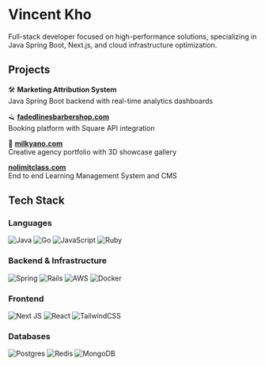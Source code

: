 # Vincent Kho
Full-stack developer focused on high-performance solutions, specializing in Java Spring Boot, Next.js, and cloud infrastructure optimization.

## Projects
🛠️ **Marketing Attribution System**  
Java Spring Boot backend with real-time analytics dashboards

🪒 **[fadedlinesbarbershop.com](https://fadedlinesbarbershop.com)**  
Booking platform with Square API integration

🎨 **[milkyano.com](https://milkyano.com)**  
Creative agency portfolio with 3D showcase gallery


 **[nolimitclass.com](https://nolimitclass.com)**  
 End to end Learning Management System and CMS
## Tech Stack

### Languages
![Java](https://img.shields.io/badge/java-%23ED8B00.svg?style=flat&logo=openjdk&logoColor=white) 
![Go](https://img.shields.io/badge/go-%2300ADD8.svg?style=flat&logo=go&logoColor=white)
![JavaScript](https://img.shields.io/badge/javascript-%23323330.svg?style=flat&logo=javascript&logoColor=%23F7DF1E)
![Ruby](https://img.shields.io/badge/ruby-%23CC342D.svg?style=flat&logo=ruby&logoColor=white)

### Backend & Infrastructure
![Spring](https://img.shields.io/badge/spring-%236DB33F.svg?style=flat&logo=spring&logoColor=white)
![Rails](https://img.shields.io/badge/rails-%23CC0000.svg?style=flat&logo=ruby-on-rails&logoColor=white)
![AWS](https://img.shields.io/badge/AWS-%23FF9900.svg?style=flat&logo=amazon-aws&logoColor=white)
![Docker](https://img.shields.io/badge/docker-%230db7ed.svg?style=flat&logo=docker&logoColor=white)

### Frontend
![Next JS](https://img.shields.io/badge/Next-black?style=flat&logo=next.js&logoColor=white)
![React](https://img.shields.io/badge/react-%2320232a.svg?style=flat&logo=react&logoColor=%2361DAFB)
![TailwindCSS](https://img.shields.io/badge/tailwindcss-%2338B2AC.svg?style=flat&logo=tailwind-css&logoColor=white)

### Databases
![Postgres](https://img.shields.io/badge/postgres-%23316192.svg?style=flat&logo=postgresql&logoColor=white)
![Redis](https://img.shields.io/badge/redis-%23DD0031.svg?style=flat&logo=redis&logoColor=white)
![MongoDB](https://img.shields.io/badge/MongoDB-%234ea94b.svg?style=flat&logo=mongodb&logoColor=white)
